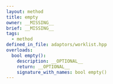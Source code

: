 ```yaml
---
layout: method
title: empty
owner: __MISSING__
brief: __MISSING__
tags:
  - method
defined_in_file: adaptors/worklist.hpp
overloads:
  bool empty():
    description: __OPTIONAL__
    return: __OPTIONAL__
    signature_with_names: bool empty()
---
```

